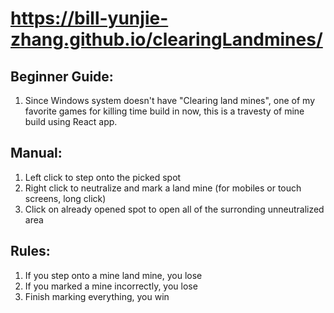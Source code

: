 # https://bill-yunjie-zhang.github.io/clearingLandmines/

## Beginner Guide:
1. Since Windows system doesn't have "Clearing land mines", one of my favorite games for killing time build in now, this is a travesty of mine build using React app.

## Manual:
1. Left click to step onto the picked spot
2. Right click to neutralize and mark a land mine (for mobiles or touch screens, long click)
3. Click on already opened spot to open all of the surronding unneutralized area


## Rules:
1. If you step onto a mine land mine, you lose
2. If you marked a mine incorrectly, you lose
3. Finish marking everything, you win